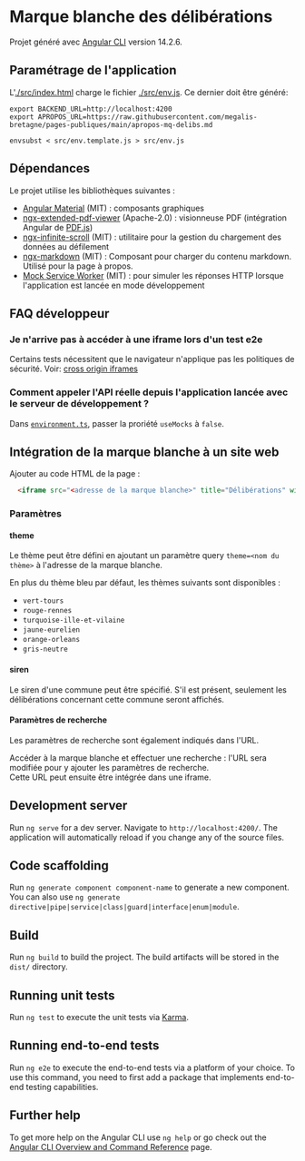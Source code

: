 # Marque blanche des délibérations

Projet généré avec [Angular CLI](https://github.com/angular/angular-cli) version 14.2.6.

## Paramétrage de l'application

L'[./src/index.html](./src/index.html) charge le fichier [./src/env.js](./src/env.js). Ce dernier doit être généré:

```
export BACKEND_URL=http://localhost:4200
export APROPOS_URL=https://raw.githubusercontent.com/megalis-bretagne/pages-publiques/main/apropos-mq-delibs.md

envsubst < src/env.template.js > src/env.js
```

## Dépendances

Le projet utilise les bibliothèques suivantes :

 - [Angular Material](https://material.angular.io/components) (MIT) : composants graphiques
 - [ngx-extended-pdf-viewer](https://www.npmjs.com/package/ngx-extended-pdf-viewer) (Apache-2.0) : visionneuse PDF (intégration Angular de [PDF.js](https://github.com/mozilla/pdf.js))
 - [ngx-infinite-scroll](https://www.npmjs.com/package/ngx-infinite-scroll) (MIT) : utilitaire pour la gestion du chargement des données au défilement
 - [ngx-markdown](https://github.com/jfcere/ngx-markdown) (MIT) : Composant pour charger du contenu markdown. Utilisé pour la page à propos.
 - [Mock Service Worker](https://mswjs.io) (MIT) : pour simuler les réponses HTTP lorsque l'application est lancée en mode développement

## FAQ développeur

### Je n'arrive pas à accéder à une iframe lors d'un test e2e

Certains tests nécessitent que le navigateur n'applique pas les politiques de sécurité. Voir: [cross origin iframes](https://docs.cypress.io/guides/guides/web-security#Cross-origin-iframes)

### Comment appeler l'API réelle depuis l'application lancée avec le serveur de développement ?

Dans [`environment.ts`](./src/environments/environment.ts), passer la proriété `useMocks` à `false`.

## Intégration de la marque blanche à un site web

Ajouter au code HTML de la page :
```html
  <iframe src="<adresse de la marque blanche>" title="Délibérations" width="100%" height="800px"></iframe>
```

### Paramètres

#### theme

Le thème peut être défini en ajoutant un paramètre query `theme=<nom du thème>` à l'adresse de la marque blanche.

En plus du thème bleu par défaut, les thèmes suivants sont disponibles :

 - `vert-tours`
 - `rouge-rennes`
 - `turquoise-ille-et-vilaine`
 - `jaune-eurelien`
 - `orange-orleans`
 - `gris-neutre`

#### siren

Le siren d'une commune peut être spécifié. S'il est présent, seulement les délibérations concernant cette commune seront affichés.

#### Paramètres de recherche

Les paramètres de recherche sont également indiqués dans l'URL.

Accéder à la marque blanche et effectuer une recherche : l'URL sera modifiée pour y ajouter les paramètres de recherche.  
Cette URL peut ensuite être intégrée dans une iframe.

## Development server

Run `ng serve` for a dev server. Navigate to `http://localhost:4200/`. The application will automatically reload if you change any of the source files.

## Code scaffolding

Run `ng generate component component-name` to generate a new component. You can also use `ng generate directive|pipe|service|class|guard|interface|enum|module`.

## Build

Run `ng build` to build the project. The build artifacts will be stored in the `dist/` directory.

## Running unit tests

Run `ng test` to execute the unit tests via [Karma](https://karma-runner.github.io).

## Running end-to-end tests

Run `ng e2e` to execute the end-to-end tests via a platform of your choice. To use this command, you need to first add a package that implements end-to-end testing capabilities.

## Further help

To get more help on the Angular CLI use `ng help` or go check out the [Angular CLI Overview and Command Reference](https://angular.io/cli) page.
